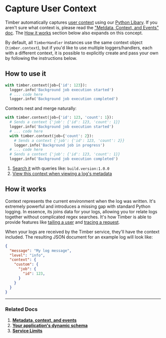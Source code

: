 # Capture User Context

Timber automatically captures [user context](/concepts/log-event-json-schema/context/user-context) using our [Python Libary](https://github.com/timberio/timber-python#context). If you aren't sure what context is, please read the ["Metdata, Context, and Events" doc](/concepts/metadata-context-and-events). The [How it works](#how-it-works) section below also expands on this concept.

By default, all `TimberHandler` instances use the same context object (`timber.context`), but if you'd like to use multiple loggers/handlers, each with a different context, it is possible to explicitly create and pass your own by following the instructions below.


## How to use it

```python
with timber.context(job={'id': 123}):
  logger.info('Background job execution started')
  # ... code here
  logger.info('Background job execution completed')
```

Contexts nest and merge naturally:

```python
with timber.context(job={'id': 123, 'count': 1}):
  # Sends a context {'job': {'id': 123, 'count': 1}}
  logger.info('Background job execution started')
  # ... code here
  with timber.context(job={'count': 2}):
    # Sends a context {'job': {'id': 123, 'count': 2}}
    logger.info('Background job in progress')
  # ... code here
  # Sends a context {'job': {'id': 123, 'count': 1}}
  logger.info('Background job execution completed')
```

1. [Search it](/app/console/searching) with queries like: `build.version:1.0.0`
2. [View this context when viewing a log's metadata](/app/console/view-metdata-and-context)


## How it works

Context represents the current environment when the log was written. It's extremely powerful and introduces a missing gap with standard Python logging. In essence, its joins data for your logs, allowing you tor relate logs together without complicated regex searches. It's how Timber is able to provide features like [tailing a user](/app/console/tail-a-user) and [tracing a request](/app/console/trace-http-requests).

When your logs are received by the Timber service, they'll have the context included. The resulting JSON document for an example log will look like:

```json
{
  "message": "My log message",
  "level": "info",
  "context": {
    "custom": {
      "job": {
        "id": 123,
      }
    }
  }
}
```

---

### Related Docs

1. [**Metadata, context, and events**](/timber-concepts/metadata-context-and-events)
2. [**Your application's dynamic schema**](/timber-concepts/application-schema)
3. [**Service Limits**](/timber-concepts/service-limits)
